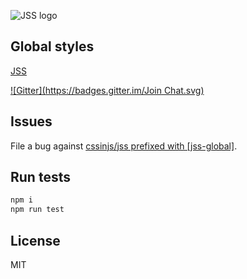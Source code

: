 ![JSS logo](https://avatars1.githubusercontent.com/u/9503099?v=3&s=60)

## Global styles


[JSS](https://github.com/cssinjs/jss)

[![Gitter](https://badges.gitter.im/Join Chat.svg)](https://gitter.im/cssinjs/lobby)



## Issues

File a bug against [cssinjs/jss prefixed with \[jss-global\]](https://github.com/cssinjs/jss/issues/new?title=[jss-global]%20).

## Run tests

```bash
npm i
npm run test
```

## License

MIT
